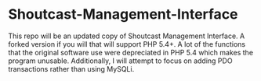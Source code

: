 # Shoutcast-Management-Interface
This repo will be an updated copy of Shoutcast Management Interface. A forked version if you will that will support PHP 5.4+. A lot of the functions that the original software use were depreciated in PHP 5.4 which makes the program unusable. Additionally, I will attempt to focus on adding PDO transactions rather than using MySQLi.
